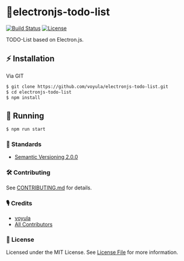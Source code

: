 # 🤖electronjs-todo-list

[![Build Status][ico-travis]][link-travis]
[![License][ico-license]][link-license]

TODO-List based on Electron.js.

## ⚡ Installation

Via GIT

```bash
$ git clone https://github.com/voyula/electronjs-todo-list.git
$ cd electronjs-todo-list
$ npm install
```

## 🐣 Running

```bash
$ npm run start
```

### 📜 Standards

- [Semantic Versioning 2.0.0](https://semver.org/)

### 🛠 Contributing

See [CONTRIBUTING.md](CONTRIBUTING.md) for details.

### 🎙 Credits

- [voyula](https://github.com/voyula)
- [All Contributors](../../contributors)

### 📌 License

Licensed under the MIT License. See [License File](LICENSE.md) for more information.

[ico-travis]: https://img.shields.io/travis/voyula/websocket-chat/master.svg?longCache=true&style=flat-square

[ico-license]: https://img.shields.io/github/license/voyula/electronjs-todo-list.svg?longCache=true&style=flat-square


[link-travis]: https://travis-ci.org/voyula/electronjs-todo-list

[link-license]: LICENSE.md
